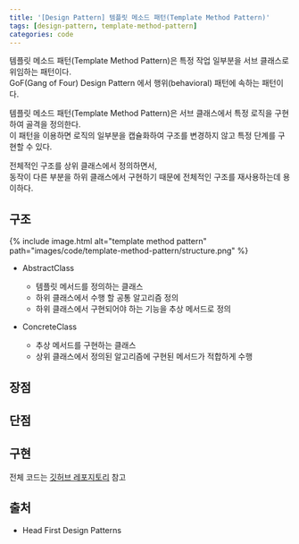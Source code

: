 ```yaml
---
title: '[Design Pattern] 템플릿 메소드 패턴(Template Method Pattern)'
tags: [design-pattern, template-method-pattern]
categories: code
---
```


템플릿 메소드 패턴(Template Method Pattern)은 특정 작업 일부분을 서브 클래스로 위임하는 패턴이다.  
GoF(Gang of Four) Design Pattern 에서 행위(behavioral) 패턴에 속하는 패턴이다.

<!--more-->

템플릿 메소드 패턴(Template Method Pattern)은 서브 클래스에서 특정 로직을 구현하여 골격을 정의한다.  
이 패턴을 이용하면 로직의 일부분을 캡슐화하여 구조를 변경하지 않고 특정 단계를 구현할 수 있다.  

전체적인 구조를 상위 클래스에서 정의하면서,   
동작이 다른 부분을 하위 클래스에서 구현하기 때문에 전체적인 구조를 재사용하는데 용이하다.

## 구조 

{% include image.html alt="template method pattern" path="images/code/template-method-pattern/structure.png" %}

- AbstractClass
  - 템플릿 메서드를 정의하는 클래스
  - 하위 클래스에서 수행 할 공통 알고리즘 정의
  - 하위 클래스에서 구현되어야 하는 기능을 추상 메서드로 정의

- ConcreteClass
  - 추상 메서드를 구현하는 클래스
  - 상위 클래스에서 정의된 알고리즘에 구현된 메서드가 적합하게 수행


## 장점


## 단점

## 구현


전체 코드는 [깃허브 레포지토리](https://github.com/devyonghee/design-pattern-java/tree/master/templatemethod) 참고

## 출처

- Head First Design Patterns
